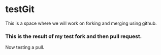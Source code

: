 # testGit
This is a space where we will work on forking and merging using github.

### This is the result of my test fork and then pull request.
Now testing a pull.
